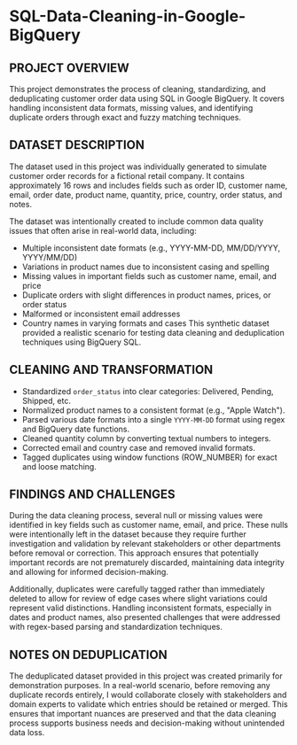 # SQL-Data-Cleaning-in-Google-BigQuery

## PROJECT OVERVIEW
  This project demonstrates the process of cleaning, standardizing, and deduplicating customer order data using SQL in Google BigQuery. It covers handling inconsistent data formats, missing values, and identifying duplicate orders through exact and fuzzy matching techniques.

## DATASET DESCRIPTION
  The dataset used in this project was individually generated to simulate customer order records for a fictional retail company. It contains approximately 16 rows and includes fields such as order ID, customer name, email, order date, product name, quantity, price, country, order status, and notes.

The dataset was intentionally created to include common data quality issues that often arise in real-world data, including:
- Multiple inconsistent date formats (e.g., YYYY-MM-DD, MM/DD/YYYY, YYYY/MM/DD)
- Variations in product names due to inconsistent casing and spelling
- Missing values in important fields such as customer name, email, and price
- Duplicate orders with slight differences in product names, prices, or order status
- Malformed or inconsistent email addresses
- Country names in varying formats and cases
This synthetic dataset provided a realistic scenario for testing data cleaning and deduplication techniques using BigQuery SQL.

## CLEANING AND TRANSFORMATION
- Standardized `order_status` into clear categories: Delivered, Pending, Shipped, etc.  
- Normalized product names to a consistent format (e.g., "Apple Watch").  
- Parsed various date formats into a single `YYYY-MM-DD` format using regex and BigQuery date functions.  
- Cleaned quantity column by converting textual numbers to integers.  
- Corrected email and country case and removed invalid formats.  
- Tagged duplicates using window functions (ROW_NUMBER) for exact and loose matching.

## FINDINGS AND CHALLENGES
  During the data cleaning process, several null or missing values were identified in key fields such as customer name, email, and price. These nulls were intentionally left in the dataset because they require further investigation and validation by relevant stakeholders or other departments before removal or correction. This approach ensures that potentially important records are not prematurely discarded, maintaining data integrity and allowing for informed decision-making.

  Additionally, duplicates were carefully tagged rather than immediately deleted to allow for review of edge cases where slight variations could represent valid distinctions. Handling inconsistent formats, especially in dates and product names, also presented challenges that were addressed with regex-based parsing and standardization techniques.

## NOTES ON DEDUPLICATION
  The deduplicated dataset provided in this project was created primarily for demonstration purposes. In a real-world scenario, before removing any duplicate records entirely, I would collaborate closely with stakeholders and domain experts to validate which entries should be retained or merged. This ensures that important nuances are preserved and that the data cleaning process supports business needs and decision-making without unintended data loss.
